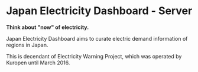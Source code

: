 # Japan Electricity Dashboard - Server

**Think about "now" of electricity.**

Japan Electricity Dashboard aims to curate electric demand information of regions in Japan.

This is decendant of Electricity Warning Project, which was operated by Kuropen until March 2016.
